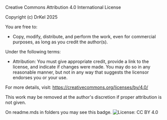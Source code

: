 Creative Commons Attribution 4.0 International License

Copyright (c) DrKel 2025

You are free to:
- Copy, modify, distribute, and perform the work, even for commercial purposes, as long as you credit the author(s).

Under the following terms:
- Attribution: You must give appropriate credit, provide a link to the license, and indicate if changes were made. You may do so in any reasonable manner, but not in any way that suggests the licensor endorses you or your use.

For more details, visit: https://creativecommons.org/licenses/by/4.0/

This work may be removed at the author's discretion if proper attribution is not given.


On readme.mds in folders you may see this badge.
![License: CC BY 4.0](https://img.shields.io/badge/License-CC%20BY%204.0-lightgrey)

